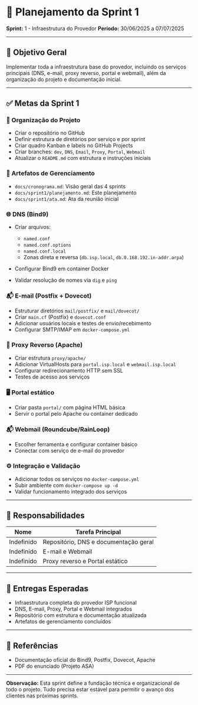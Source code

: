 # 📌 Planejamento da Sprint 1

**Sprint:** 1 - Infraestrutura do Provedor
**Período:** 30/06/2025 a 07/07/2025

---

## 🎯 Objetivo Geral

Implementar toda a infraestrutura base do provedor, incluindo os serviços principais (DNS, e-mail, proxy reverso, portal e webmail), além da organização do projeto e documentação inicial.

---

## ✅ Metas da Sprint 1

### 📁 Organização do Projeto

* Criar o repositório no GitHub
* Definir estrutura de diretórios por serviço e por sprint
* Criar quadro Kanban e labels no GitHub Projects
* Criar branches: `dev`, `DNS`, `Email`, `Proxy`, `Portal`, `Webmail`
* Atualizar o `README.md` com estrutura e instruções iniciais

### 🧠 Artefatos de Gerenciamento

* `docs/cronograma.md`: Visão geral das 4 sprints
* `docs/sprint1/planejamento.md`: Este planejamento
* `docs/sprint1/ata.md`: Ata da reunião inicial

### 🌐 DNS (Bind9)

* Criar arquivos:

  * `named.conf`
  * `named.conf.options`
  * `named.conf.local`
  * Zonas direta e reversa (`db.isp.local`, `db.0.168.192.in-addr.arpa`)
* Configurar Bind9 em container Docker
* Validar resolução de nomes via `dig` e `ping`

### 📬 E-mail (Postfix + Dovecot)

* Estruturar diretórios `mail/postfix/` e `mail/dovecot/`
* Criar `main.cf` (Postfix) e `dovecot.conf`
* Adicionar usuários locais e testes de envio/recebimento
* Configurar SMTP/IMAP em `docker-compose.yml`

### 🔁 Proxy Reverso (Apache)

* Criar estrutura `proxy/apache/`
* Adicionar VirtualHosts para `portal.isp.local` e `webmail.isp.local`
* Configurar redirecionamento HTTP sem SSL
* Testes de acesso aos serviços

### 🖥️ Portal estático

* Criar pasta `portal/` com página HTML básica
* Servir o portal pelo Apache ou container dedicado

### 📬 Webmail (Roundcube/RainLoop)

* Escolher ferramenta e configurar container básico
* Conectar com serviço de e-mail do provedor

### ⚙️ Integração e Validação

* Adicionar todos os serviços no `docker-compose.yml`
* Subir ambiente com `docker-compose up -d`
* Validar funcionamento integrado dos serviços

---

## 👥 Responsabilidades

| Nome   | Tarefa Principal                      |
| ------ | ------------------------------------- |
| Indefinido | Repositório, DNS e documentação geral |
| Indefinido | E-mail e Webmail                      |
| Indefinido | Proxy reverso e Portal estático       |

---

## 🧱 Entregas Esperadas

* Infraestrutura completa do provedor ISP funcional
* DNS, E-mail, Proxy, Portal e Webmail integrados
* Repositório com estrutura e documentação atualizada
* Artefatos de gerenciamento concluídos

---

## 📎 Referências

* Documentação oficial do Bind9, Postfix, Dovecot, Apache
* PDF do enunciado (Projeto ASA)

---

**Observação:** Esta sprint define a fundação técnica e organizacional de todo o projeto. Tudo precisa estar estável para permitir o avanço dos clientes nas próximas sprints.
